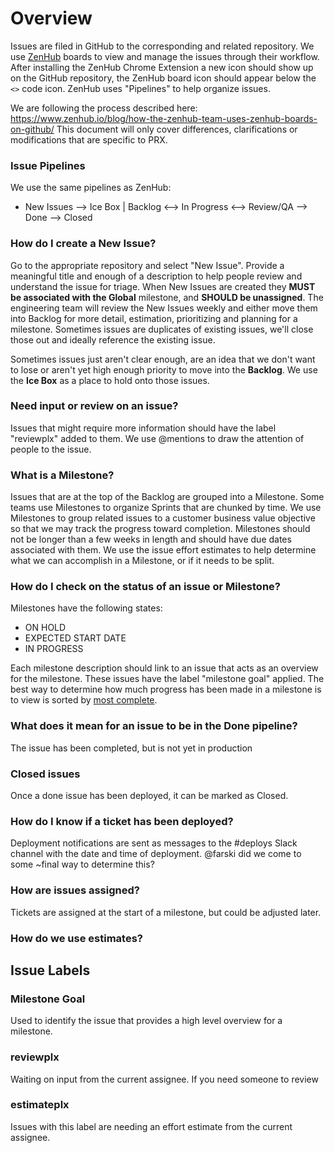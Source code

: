 # Overview
Issues are filed in GitHub to the corresponding and related repository. We use [ZenHub](https://www.zenhub.io/) boards to view and manage the issues through their workflow. After installing the ZenHub Chrome Extension a new icon should show up on the GitHub repository, the ZenHub board icon should appear below the `<>` code icon. ZenHub uses "Pipelines" to help organize issues.

We are following the process described here: https://www.zenhub.io/blog/how-the-zenhub-team-uses-zenhub-boards-on-github/ This document will only cover differences, clarifications or modifications that are specific to PRX.

### Issue Pipelines
We use the same pipelines as ZenHub:
* New Issues --> Ice Box | Backlog <--> In Progress <--> Review/QA --> Done --> Closed

### How do I create a New Issue?
Go to the appropriate repository and select "New Issue". Provide a meaningful title and enough of a description to help people review and understand the issue for triage. When New Issues are created they **MUST be associated with the Global** milestone, and **SHOULD be unassigned**. The engineering team will review the New Issues weekly and either move them into Backlog for more detail, estimation, prioritizing and planning for a milestone. Sometimes issues are duplicates of existing issues, we'll close those out and ideally reference the existing issue.

Sometimes issues just aren't clear enough, are an idea that we don't want to lose or aren't yet high enough priority to move into the **Backlog**. We use the **Ice Box** as a place to hold onto those issues.

### Need input or review on an issue?
Issues that might require more information should have the label "reviewplx" added to them. We use @mentions to draw the attention of people to the issue. 

### What is a Milestone?
Issues that are at the top of the Backlog are grouped into a Milestone. Some teams use Milestones  to organize Sprints that are chunked by time. We use Milestones to group related issues to a customer business value objective so that we may track the progress toward completion. Milestones should not be longer than a few weeks in length and should have due dates associated with them. We use the issue effort estimates to help determine what we can accomplish in a Milestone, or if it needs to be split.

### How do I check on the status of an issue or Milestone?
Milestones have the following states:
* ON HOLD
* EXPECTED START DATE
* IN PROGRESS

Each milestone description should link to an issue that acts as an overview for the milestone. These issues have the label "milestone goal" applied. The best way to determine how much progress has been made in a milestone is to view is sorted by [most complete](https://github.com/PRX/www.prx.org/milestones?direction=desc&sort=completeness&state=open).

### What does it mean for an issue to be in the Done pipeline?
The issue has been completed, but is not yet in production

### Closed issues
Once a done issue has been deployed, it can be marked as Closed.

### How do I know if a ticket has been deployed?
Deployment notifications are sent as messages to the #deploys Slack channel with the date and time of deployment. @farski did we come to some ~final way to determine this?

### How are issues assigned?
Tickets are assigned at the start of a milestone, but could be adjusted later.

### How do we use estimates?

## Issue Labels
### Milestone Goal
Used to identify the issue that provides a high level overview for a milestone.
### reviewplx
Waiting on input from the current assignee. If you need someone to review 
### estimateplx
Issues with this label are needing an effort estimate from the current assignee.
